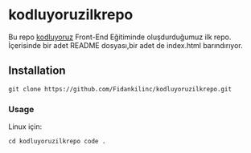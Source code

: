 # kodluyoruzilkrepo
Bu repo [kodluyoruz](https://kodluyoruz.org/) Front-End Eğitiminde oluşdurduğumuz ilk repo. İçerisinde bir adet README dosyası,bir adet de index.html barındırıyor.

## Installation

`git clone https://github.com/Fidankilinc/kodluyoruzilkrepo.git`

### Usage

Linux için:



`cd kodluyoruzilkrepo code .`
